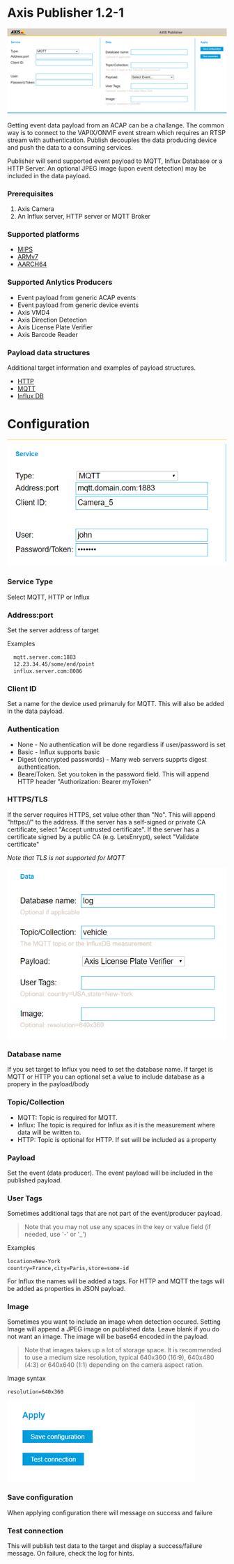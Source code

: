 # Axis Publisher 1.2-1
![target](pictures/publisher.PNG)

Getting event data payload from an ACAP can be a challange.  The common way is to connect to the VAPIX/ONVIF event stream which requires an RTSP stream with authentication.  Publish decouples the data producing device and push the data to a consuming services. 

Publisher will send supported event payload to MQTT, Influx Database or a HTTP Server.  An optional JPEG image (upon event detection) may be included in the data payload.

### Prerequisites
1. Axis Camera
2. An Influx server, HTTP server or MQTT Broker

### Supported platforms
- [MIPS](https://github.com/aintegration/publisher/raw/master/Axis_Publisher_1_2_1_mipsisa32r2el.eap)
- [ARMv7](https://github.com/aintegration/publisher/raw/master/Axis_Publisher_1_2_1_armv7hf.eap)
- [AARCH64](https://github.com/aintegration/publisher/raw/master/Axis_Publisher_1_2_1_aarch64.eap)

### Supported Anlytics Producers
- Event payload from generic ACAP events
- Event payload from generic device events
- Axis VMD4
- Axis Direction Detection
- Axis License Plate Verifier
- Axis Barcode Reader

### Payload data structures
Additional target information and examples of payload structures.
* [HTTP](https://github.com/aintegration/publisher/blob/master/http.md)
* [MQTT](https://github.com/aintegration/publisher/blob/master/mqtt.md)
* [Influx DB](https://github.com/aintegration/publisher/blob/master/influx.md)

# Configuration

![target](pictures/service.png)

### Service Type
Select MQTT, HTTP or Influx

### Address:port
Set the server address of target

Examples
```
  mqtt.server.com:1883
  12.23.34.45/some/end/point
  influx.server.com:8086
```
### Client ID
Set a name for the device used primaruly for MQTT.  This will also be added in the data payload.

### Authentication
- None - No authentication will be done regardless if user/password is set
- Basic - Influx supports basic
- Digest (encrypted passwords) - Many web servers supprts digest authentication.
- Beare/Token.  Set you token in the password field.  This will append HTTP header "Authorization: Bearer myToken"

### HTTPS/TLS
If the server requires HTTPS, set value other than "No".  This will append "https://" to the address.
If the server has a self-signed or private CA certificate, select "Accept untrusted certificate".
If the server has a certificate signed by a public CA (e.g. LetsEnrypt), select "Validate certificate"

*Note that TLS is not supported for MQTT*

![data](pictures/data.png)

### Database name
If you set target to Influx you need to set the database name.  If target is MQTT or HTTP you can optional set a value to include database as a propery in the payload/body

### Topic/Collection
* MQTT: Topic is required for MQTT.
* Influx:  The topic is required for Influx as it is the measurement where data will be written to.
* HTTP:  Topic is optional for HTTP.  If set will be included as a property

### Payload
Set the event (data producer).  The event payload will be included in the published payload.

### User Tags
Sometimes additional tags that are not part of the event/producer payload.
> Note that you may not use any spaces in the key or value field (if needed, use '-' or '_')

Examples
```
location=New-York
country=France,city=Paris,store=some-id
```
For Influx the names will be added a tags.
For HTTP and MQTT the tags will be added as properties in JSON payload.

### Image
Sometimes you want to include an image when detection occured.  Setting Image will append a JPEG image on published data.  Leave blank if you do not want an image.  The image will be base64 encoded in the payload.

> Note that images takes up a lot of storage space.  It is recommended to use a medium size resolution, typical 640x360 (16:9), 640x480 (4:3) or 640x640 (1:1) depending on the camera aspect ration.

Image syntax
```
resolution=640x360
```

![data](pictures/apply.png)

### Save configuration
When applying configuration there will message on success and failure

### Test connection
This will publish test data to the target and display a success/failure message.  On failure, check the log for hints.
